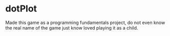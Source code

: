 # dotPlot
Made this game as a programming fundamentals project, do not even know the real name of the game just know loved playing it as a child.
